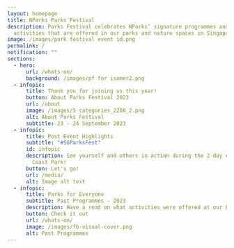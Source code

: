 ```yaml
---
layout: homepage
title: NParks Parks Festival
description: Parks Festival celebrates NParks’ signature programmes and
  activities that are offered in our parks and nature spaces in Singapore.
image: /images/park festival event id.png
permalink: /
notification: ""
sections:
  - hero:
      url: /whats-on/
      background: /images/pf for isomer2.png
  - infopic:
      title: Thank you for joining us this year!
      button: About Parks Festival 2023
      url: /about
      image: /images/5 categories_2208_2.png
      alt: About Parks Festival
      subtitle: 23 - 24 September 2023
  - infopic:
      title: Post Event Highlights
      subtitle: "#SGParksFest"
      id: infopic
      description: See yourself and others in action during the 2-day event at West
        Coast Park!
      button: Let's go!
      url: /media/
      alt: Image alt text
  - infopic:
      title: Parks for Everyone
      subtitle: Past Programmes - 2023
      description: Have a read on what activities were offered at our Parks Festival in 2023
      button: Check it out
      url: /whats-on/
      image: /images/fb-visual-cover.png
      alt: Past Programmes
---
```

